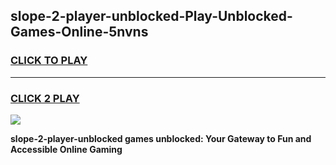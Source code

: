 
## slope-2-player-unblocked-Play-Unblocked-Games-Online-5nvns
<h3>
<a href="https://premium76.site?title=slope-2-player-unblocked&ref=25A">CLICK TO PLAY</a></h3>
<hr>

<h3>
<a href="https://premium76.site?title=slope-2-player-unblocked&ref=25A">CLICK 2 PLAY</a>
  
</h3>

<a href="https://premium76.site?title=slope-2-player-unblocked&ref=25A"><img src="https://clearcache.store/games.png"></a>


**slope-2-player-unblocked games unblocked: Your Gateway to Fun and Accessible Online Gaming**
